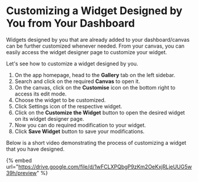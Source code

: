 # Customizing a Widget Designed by You from Your Dashboard

Widgets designed by you that are already added to your dashboard/canvas can be further customized whenever needed. From your canvas, you can easily access the widget designer page to customize your widget.

Let's see how to customize a widget designed by you.

1. On the app homepage, head to the **Gallery** tab on the left sidebar.
2. Search and click on the required **Canvas** to open it.
3. On the canvas, click on the **Customise** icon on the bottom right to access its edit mode.
4. Choose the widget to be customized.
5. Click Settings icon of the respective widget.
6. Click on the **Customize the Widget** button to open the desired widget on its widget designer page.
7. Now you can do required modification to your widget.
8. Click **Save Widget** button to save your modifications.

Below is a short video demonstrating the process of customizing a widget that you have designed.

{% embed url="https://drive.google.com/file/d/1wFCLXPQbgP9zKm2OeKxjRLjeUUG5w39h/preview" %}
